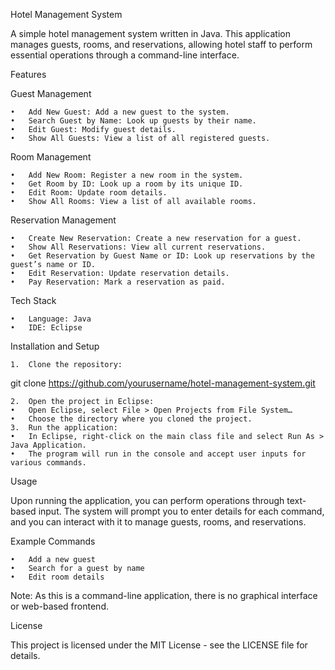 Hotel Management System

A simple hotel management system written in Java. This application manages guests, rooms, and reservations, allowing hotel staff to perform essential operations through a command-line interface.

Features

Guest Management

	•	Add New Guest: Add a new guest to the system.
	•	Search Guest by Name: Look up guests by their name.
	•	Edit Guest: Modify guest details.
	•	Show All Guests: View a list of all registered guests.

Room Management

	•	Add New Room: Register a new room in the system.
	•	Get Room by ID: Look up a room by its unique ID.
	•	Edit Room: Update room details.
	•	Show All Rooms: View a list of all available rooms.

Reservation Management

	•	Create New Reservation: Create a new reservation for a guest.
	•	Show All Reservations: View all current reservations.
	•	Get Reservation by Guest Name or ID: Look up reservations by the guest’s name or ID.
	•	Edit Reservation: Update reservation details.
	•	Pay Reservation: Mark a reservation as paid.

Tech Stack

	•	Language: Java
	•	IDE: Eclipse

Installation and Setup

	1.	Clone the repository:

git clone https://github.com/yourusername/hotel-management-system.git


	2.	Open the project in Eclipse:
	•	Open Eclipse, select File > Open Projects from File System…
	•	Choose the directory where you cloned the project.
	3.	Run the application:
	•	In Eclipse, right-click on the main class file and select Run As > Java Application.
	•	The program will run in the console and accept user inputs for various commands.

Usage

Upon running the application, you can perform operations through text-based input. The system will prompt you to enter details for each command, and you can interact with it to manage guests, rooms, and reservations.

Example Commands

	•	Add a new guest
	•	Search for a guest by name
	•	Edit room details

Note: As this is a command-line application, there is no graphical interface or web-based frontend.

License

This project is licensed under the MIT License - see the LICENSE file for details.
